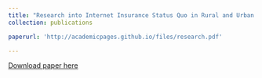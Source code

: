 ```yaml
---
title: "Research into Internet Insurance Status Quo in Rural and Urban Area"
collection: publications

paperurl: 'http://academicpages.github.io/files/research.pdf'

---
```



[Download paper here](http://academicpages.github.io/files/research.pdf)



